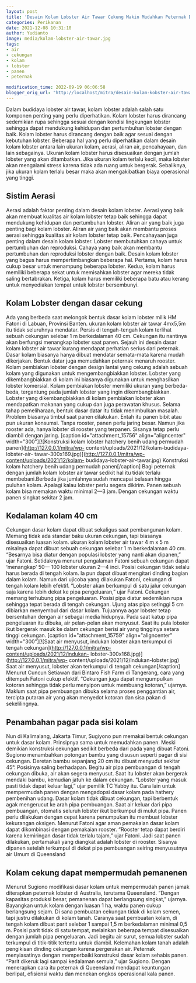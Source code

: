```yaml
---
layout: post
title: 'Desain Kolam Lobster Air Tawar Cekung Makin Mudahkan Peternak Di Saat Panen'
categories: Perikanan
date: 2021-12-08 10:31:10
author: Yudianto
image: media/kolam-lobster-air-tawar.jpg
tags:
- air
- cekungan
- kolam
- lobster
- panen
- peternak

modification_time: 2022-09-19 06:06:58
blogger_orig_url: "http://localhost/mitra/desain-kolam-kobster-air-tawar-cekung.html"
---
```


Dalam budidaya lobster air tawar, kolam lobster adalah salah satu komponen
penting yang perlu diperhatikan. Kolam lobster harus dirancang sedemikian rupa
sehingga sesuai dengan kondisi lingkungan lobster sehingga dapat mendukung
kehidupan dan pertumbuhan lobster dengan baik. Kolam lobster harus dirancang
dengan baik agar sesuai dengan kebutuhan lobster. Beberapa hal yang perlu
diperhatikan dalam desain kolam lobster antara lain ukuran kolam, aerasi,
aliran air, pencahayaan, dan lain sebagainya. Ukuran kolam lobster harus
disesuaikan dengan jumlah lobster yang akan ditambatkan. Jika ukuran kolam
terlalu kecil, maka lobster akan mengalami stress karena tidak ada ruang untuk
bergerak. Sebaliknya, jika ukuran kolam terlalu besar maka akan mengakibatkan
biaya operasional yang tinggi.

## Sistim Aerasi

Aerasi adalah faktor penting dalam desain kolam lobster. Aerasi yang baik akan
membuat kualitas air kolam lobster tetap baik sehingga dapat mendukung
kehidupan dan pertumbuhan lobster. Aliran air yang baik juga penting bagi
kolam lobster. Aliran air yang baik akan membantu proses aerasi sehingga
kualitas air kolam lobster tetap baik. Pencahayaan juga penting dalam desain
kolam lobster. Lobster membutuhkan cahaya untuk pertumbuhan dan reproduksi.
Cahaya yang baik akan membantu pertumbuhan dan reproduksi lobster dengan baik.
Desain kolam lobster yang bagus harus mempertimbangkan beberapa hal. Pertama,
kolam harus cukup besar untuk menampung beberapa lobster. Kedua, kolam harus
memiliki beberapa sekat untuk memisahkan lobster agar mereka tidak saling
bertabrakan. Ketiga, kolam harus memiliki beberapa batu atau kerang untuk
menyediakan tempat untuk lobster bersembunyi.

## Kolam Lobster dengan dasar cekung

Ada yang berbeda saat melongok bentuk dasar kolam lobster milik HM Fatoni di
Labuan, Provinsi Banten. ukuran kolam lobster air tawar 4mx5,5m itu tidak
seluruhnya mendatar. Persis di tengah-tengah kolam terlihat sebuah cekungan
selebar 1 m berkedalaman 40 cm. Cekungan itu nantinya akan berfungsi menangkap
lobster saat panen. Sejauh ini desain dasar kolam lobster air tawar kurang
mendapat perhatian serius dari peternak. Dasar kolam biasanya hanya dibuat
mendatar semata-mata karena mudah dikerjakan. Bentuk datar juga memudahkan
peternak menaruh rooster. Kolam pembiakan lobster dengan design lantai yang
cekung adalah sebuah kolam yang digunakan untuk mengembangbiakkan lobster.
Lobster yang dikembangbiakkan di kolam ini biasanya digunakan untuk
menghasilkan lobster komersial. Kolam pembiakan lobster memiliki ukuran yang
berbeda-beda, tergantung pada jumlah lobster yang ingin dikembangbiakkan.
Lobster yang dikembangbiakkan di kolam pembiakan lobster akan mendapatkan
makanan yang cukup dan juga perawatan khusus. Selama tahap pemeliharaan,
bentuk dasar datar itu tidak menimbulkan masalah. Problem biasanya timbul saat
panen dilakukan. Entah itu panen bibit atau pun ukuran konsumsi. Tanpa
rooster, panen perlu jaring besar. Namun jika rooster ada, hanya lobster di
rooster yang terpanen. Sisanya tetap perlu diambil dengan jaring. [caption
id="attachment_15756" align="aligncenter" width="300"][![Konstruksi kolam
lobster hatchery benih udang permudah panen](http://127.0.0.1/mitra/wp-
content/uploads/2021/12/kolam-budidaya-lobster-air-
tawar-300x169.jpg)](http://127.0.0.1/mitra/wp-content/uploads/2021/12/kolam-
budidaya-lobster-air-tawar.jpg) Konstruksi kolam hatchery benih udang permudah
panen[/caption] Bagi peternak dengan jumlah kolam lobster air tawar sedikit
hal itu tidak terlalu membebani.Berbeda jika jumlahnya sudah mencapai belasan
hingga puluhan kolam. Apalagi kalau lobster perlu segera dikirim. Panen sebuah
kolam bisa memakan waktu minimal 2—3 jam. Dengan cekungan waktu panen singkat
sekitar 2 jam.

## Kedalaman kolam 40 cm

Cekungan dasar kolam dapat dibuat sekaligus saat pembangunan kolam. Memang
tidak ada standar baku ukuran cekungan, tapi biasanya disesuaikan luasan
kolam. ukuran kolam lobster air tawar 4 m x 5 m misalnya dapat dibuat sebuah
cekungan selebar 1 m berkedalaman 40 cm. “Besarnya bisa diatur dengan populasi
lobster yang nanti akan dipanen,” ujar Fatoni. Setidaknya menurut pengalaman
Fatoni sebuah cekungan dapat ‘menangkap’ 50— 100 lobster ukuran 2—4 inci.
Posisi cekungan tidak selalu harus berada di tengah kolam. Ia pun dapat dibuat
mengitari dinding bagian dalam kolam. Namun dari ujicoba yang dilakukan
Fatoni, cekungan di tengah kolam lebih efektif. “Lobster akan berkumpul di
satu jalur cekungan saja karena lebih dekat ke pipa pengeluaran,” ujar Fatoni.
Cekungan memang terhubung pipa pengeluaran. Posisi pipa diatur sedemikian rupa
sehingga tepat berada di tengah cekungan. Ujung atas pipa setinggi 5 cm
dibiarkan menyembul dari dasar kolam. Tujuannya agar lobster tetap bersentuhan
dengan air sebagai media hidupnya. Pada saat katup pipa pengeluaran itu
dibuka, air pelan-pelan akan menyusut. Saat itu pula lobster ikut bergerak
masuk ke dalam cekungan berisi air yang tingginya setara tinggi cekungan.
[caption id="attachment_15759" align="aligncenter" width="300"][![Saat air
menyusut, indukan lobster akan terkumpul di tengah
cekungan](http://127.0.0.1/mitra/wp-content/uploads/2021/12/indukan-
lobster-300x168.jpg)](http://127.0.0.1/mitra/wp-
content/uploads/2021/12/indukan-lobster.jpg) Saat air menyusut, lobster akan
terkumpul di tengah cekungan[/caption] Menurut Cuncun Setiawan dari Bintaro
Fish Farm di Tangerang, cara yang ditempuh Fatoni cukup efektif. “Cekungan
juga dapat mengumpulkan kotoran sehingga tidak perlu menyipon untuk membuang
kotoran,” ujarnya. Maklum saat pipa pembuangan dibuka selama proses
penggantian air, tercipta putaran air yang akan menyedot kotoran dan sisa
pakan di sekelilingnya.

## Penambahan pagar pada sisi kolam

Nun di Kalimalang, Jakarta Timur, Sugiyono pun memakai bentuk cekungan untuk
dasar kolam. Prinsipnya sama untuk memudahkan panen. Meski demikian konstruksi
cekungan sedikit berbeda dari pada yang dibuat Fatoni. Sugiono menambahkan
potongan bambu yang disusun seperti pagar di sisi cekungan. Deretan bambu
sepanjang 20 cm itu dibuat menyudut sekitar 45°. Posisinya saling berhadapan.
Begitu air pipa pembuangan di tengah cekungan dibuka, air akan segera
menyusut. Saat itu lobster akan bergerak mendaki bambu, kemudian jatuh ke
dalam cekungan. “Lobster yang masuk pasti tidak dapat keluar lagi,” ujar
pemilik TC Yabby itu. Cara lain untuk mempermudah panen dengan mengadopsi
dasar kolam pada hathery pembenihan udang. Dasar kolam tidak dibuat cekungan,
tapi berbentuk agak mengerucut ke arah pipa pembuangan. Saat air keluar dari
pipa pembuangan, otomatis seluruh lobster ikut berkumpul di mulut pipa. Panen
perlu dilakukan dengan cepat karena penumpukan itu membuat lobster kekurangan
oksigen. Menurut Fatoni agar aman pemakaian dasar kolam dapat dikombinasi
dengan pemakaian rooster. “Rooster tetap dapat berdiri karena kemiringan dasar
tidak terlalu tajam,” ujar Fatoni. Jadi saat panen dilakukan, pertamakali yang
diangkat adalah lobster di rooster. Sisanya dipanen setelah terkumpul di dekat
pipa pembuangan seiring menyusutnya air Umum di Queensland

## Kolam cekung dapat mempermudah pemanenen

Menurut Sugiono modifikasi dasar kolam untuk mempermudah panen jamak
diterapkan peternak lobster di Australia, terutama Queensland. “Dengan
kapasitas produksi besar, pemanenan dapat berlangsung singkat,” ujarnya.
Bayangkan untuk kolam dengan luasan 1 ha, waktu panen cukup berlangsung sejam.
Di sana pembuatan cekungan tidak di kolam semen, tapi justru dilakukan di
kolam tanah. Caranya saat pembuatan kolam, di tengah kolam dibuat parit
selebar 1 sampai 1,5 m berkedalaman minimal 0,5 m. Posisi parit tidak di satu
tempat, melainkan beberapa tempat disesuaikan dengan jumlah pipa pengeluaran.
Jadi begitu air surut, semua lobster sudah terkumpul di titik-titik tertentu
untuk diambil. Kelemahan kolam tanah adalah pengikisan dinding cekungan karena
pergerakan air. Peternak menyiasatinya dengan memperbaiki konstruksi dasar
kolam sehabis panen. “Parit dikeruk lagi sampai kedalaman semula,” ujar
Sugiono. Dengan menerapkan cara itu peternak di Queensland mendapat keuntungan
berlipat, efisiensi waktu dan menekan ongkos operasional kala panen.


